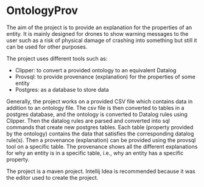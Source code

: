 # OntologyProv

The aim of the project is to provide an explanation for the properties of an entity.
It is mainly designed for drones to show warning messages to the user such as a risk of physical damage of crashing into something but still it can be used for other purposes.

The project uses different tools such as:
  - Clipper: to convert a provided ontology to an equivalent Datalog
  - Provsql: to provide provenance (explanation) for the properties of some entity
  - Postgres: as a database to store data

Generally, the project works on a provided CSV file which contains data in addition to an ontology file. The csv file is then converted to tables in a postgres database, and the ontology is converted to Datalog rules using Clipper. Then the datalog rules are parsed and converted into sql commands that create new postgres tables. Each table (property provided by the ontology) contains the data that satisfies the corresponding datalog rule(s). Then a provenance (explanation) can be provided using the provsql tool on a specific table. The provenance shows all the different explanations for why an entity is in a specific table, i.e., why an entity has a specific property.

The project is a maven project. Intellij Idea is recommended because it was the editor used to create the project.
